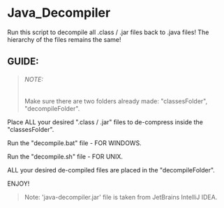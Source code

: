 # Java_Decompiler
Run this script to decompile all .class / .jar files back to .java files! The hierarchy of the files remains the same!

## GUIDE:

>###### NOTE:
>Make sure there are two folders already made:
"classesFolder", "decompileFolder".

Place ALL your desired ".class / .jar" files to de-compress inside the "classesFolder".

Run the "decompile.bat" file - FOR WINDOWS.

Run the "decompile.sh" file - FOR UNIX.

ALL your desired de-compiled files are placed in the "decompileFolder".

ENJOY!
>Note:
'java-decompiler.jar' file is taken from JetBrains IntelliJ IDEA.
